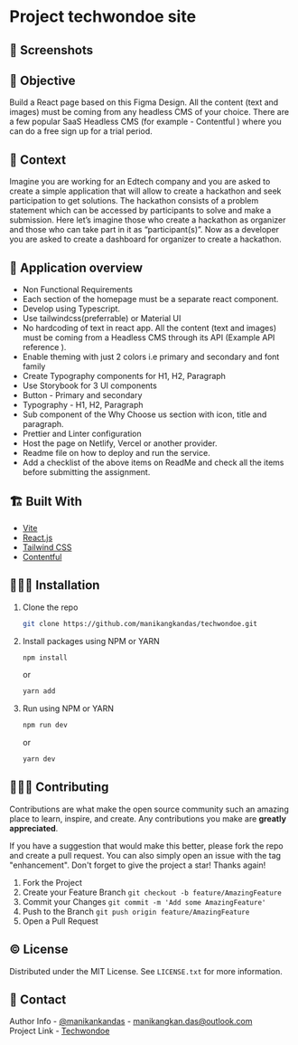 # Project techwondoe site

## 📜 Screenshots

## 🤔 Objective
Build a React page based on this Figma Design. All the content (text and images) must be coming from any headless CMS of your choice. There are a few popular SaaS Headless CMS (for example - Contentful ) where you can do a free sign up for a trial period.

## 🥇 Context
Imagine you are working for an Edtech company and you are asked to create a simple application that will allow to create a hackathon and seek participation to get solutions. The hackathon consists of a problem statement which can be accessed by participants to solve and make a submission. Here let’s imagine those who create a hackathon as organizer and those who can take part in it as “participant(s)”. Now as a developer you are asked to create a dashboard for organizer to create a hackathon.

## 🐤 Application overview

- Non Functional Requirements
- Each section of the homepage must be a separate react component.
- Develop using Typescript.
- Use tailwindcss(preferrable) or Material UI
- No hardcoding of text in react app. All the content (text and images) must be coming from a Headless CMS through its API (Example API reference ).
- Enable theming with just 2 colors i.e primary and secondary and font family
- Create Typography components for H1, H2, Paragraph
- Use Storybook for 3 UI components 
- Button - Primary and secondary
- Typography - H1, H2, Paragraph
- Sub component of the Why Choose us section with icon, title and paragraph.
- Prettier and Linter configuration
- Host the page on Netlify, Vercel or another provider.
- Readme file on how to deploy and run the service.
- Add a checklist of the above items on ReadMe and check all the items before submitting the assignment.

## 🏗️ Built With

- [Vite](https://vitejs.dev/)
- [React.js](https://reactjs.org/)
- [Tailwind CSS](https://tailwindcss.com/)
- [Contentful](https://app.contentful.com/)

## 🧑🏻‍🎤 Installation

1. Clone the repo
   ```sh
   git clone https://github.com/manikangkandas/techwondoe.git
   ```
2. Install packages using NPM or YARN

   ```sh
   npm install
   ```
   or

   ```sh
   yarn add
   ```

3. Run using NPM or YARN

   ```sh
   npm run dev
   ```
   or

   ```sh
   yarn dev
   ```

## 💁🏻‍♂️ Contributing

Contributions are what make the open source community such an amazing place to learn, inspire, and create. Any contributions you make are **greatly appreciated**.

If you have a suggestion that would make this better, please fork the repo and create a pull request. You can also simply open an issue with the tag "enhancement".
Don't forget to give the project a star! Thanks again!

1. Fork the Project
2. Create your Feature Branch `git checkout -b feature/AmazingFeature`
3. Commit your Changes `git commit -m 'Add some AmazingFeature'`
4. Push to the Branch `git push origin feature/AmazingFeature`
5. Open a Pull Request

<!-- LICENSE -->

## ©️ License

Distributed under the MIT License. See `LICENSE.txt` for more information.

<!-- CONTACT -->

## 🤝 Contact

Author Info - [@manikankandas](https://linkedin.com/in/techwondoe) - manikangkan.das@outlook.com
<br />
Project Link - [Techwondoe](https://github.com/manikangkandas/techwondoe)

